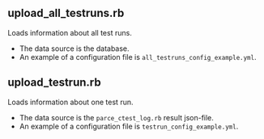 ## upload_all_testruns.rb

Loads information about all test runs.

* The data source is the database.
* An example of a configuration file is `all_testruns_config_example.yml`.

## upload_testrun.rb

Loads information about one test run.

* The data source is the `parce_ctest_log.rb` result json-file.
* An example of a configuration file is `testrun_config_example.yml`.

